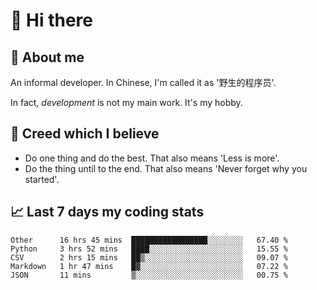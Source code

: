 # 👋 Hi there

## :speech_balloon: About me

An informal developer. In Chinese, I'm called it as '野生的程序员'.

In fact, _development_ is not my main work. It's my hobby.

## :see_no_evil: Creed which I believe

- Do one thing and do the best. That also means 'Less is more'.
- Do the thing until to the end. That also means 'Never forget why you started'.

## :chart_with_upwards_trend: Last 7 days my coding stats

<!--START_SECTION:waka-->
```text
Other      16 hrs 45 mins  █████████████████░░░░░░░░   67.40 % 
Python     3 hrs 52 mins   ████░░░░░░░░░░░░░░░░░░░░░   15.55 % 
CSV        2 hrs 15 mins   ██▒░░░░░░░░░░░░░░░░░░░░░░   09.07 % 
Markdown   1 hr 47 mins    █▓░░░░░░░░░░░░░░░░░░░░░░░   07.22 % 
JSON       11 mins         ▒░░░░░░░░░░░░░░░░░░░░░░░░   00.75 % 
```
<!--END_SECTION:waka-->
